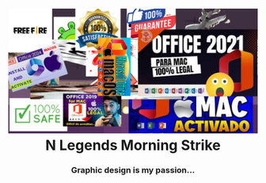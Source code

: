 <!-- this is an secret -->
<h1 align="center">
  <br>
  <a href="https://minecraftcodes.me/"><img src="....png" alt="PEAK" width="3000"></a>
  <br>
  <b>N Legends Morning Strike</b>
  <br>
</h1>
<h3 align="center">
  <b>Graphic design is my passion...</b>
</h3>


